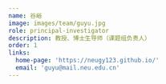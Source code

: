 ```yaml
---
name: 谷峪
image: images/team/guyu.jpg
role: principal-investigator
description: 教授、博士生导师（课题组负责人）
order: 1
links:
  home-page: 'https://neugy123.github.io/'
  email: 'guyu@mail.neu.edu.cn'
---
```

